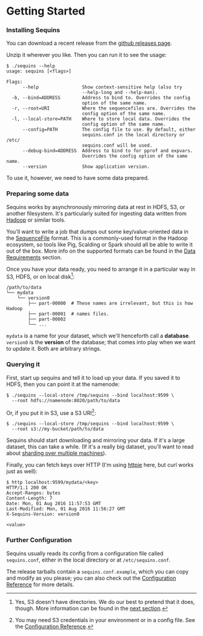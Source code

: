# Getting Started

### Installing Sequins

You can download a recent release from the [github releases page][releases].

Unzip it wherever you like. Then you can run it to see the usage:

    $ ./sequins --help
    usage: sequins [<flags>]

    Flags:
          --help                Show context-sensitive help (also try
                                --help-long and --help-man).
      -b, --bind=ADDRESS        Address to bind to. Overrides the config
                                option of the same name.
      -r, --root=URI            Where the sequencefiles are. Overrides the
                                config option of the same name.
      -l, --local-store=PATH    Where to store local data. Overrides the
                                config option of the same name.
          --config=PATH         The config file to use. By default, either
                                sequins.conf in the local directory or /etc/
                                sequins.conf will be used.
          --debug-bind=ADDRESS  Address to bind to for pprof and expvars.
                                Overrides the config option of the same name.
          --version             Show application version.

To use it, however, we need to have some data prepared.

### Preparing some data

Sequins works by asynchronously mirroring data at rest in HDFS, S3, or another
filesystem. It's particularly suited for ingesting data written from
[Hadoop][hadoop] or similar tools.

You'll want to write a job that dumps out some key/value-oriented data in the
[SequenceFile][sequencefile] format. This is a commonly-used format in the
Hadoop ecosystem, so tools like Pig, Scalding or Spark should all be able to
write it out of the box. More info on the supported formats can be found in the
[Data Requirements](1-2-data-requirements/README.md) section.

Once you have your data ready, you need to arrange it in a particular way in
S3, HDFS, or on local disk[^1]:

    /path/to/data
    └── mydata
        └── version0
            ├── part-00000  # These names are irrelevant, but this is how Hadoop
            ├── part-00001  # names files.
            ├── part-00002
            └── ...

`mydata` is a name for your dataset, which we'll henceforth call a **database**.
`version0` is the **version** of the database; that comes into play when we want to
update it. Both are arbitrary strings.

[^1]: Yes, S3 doesn't have directories. We do our best to pretend that it does, though. More information can be found in the [next section](1-1-basic-concepts/README.md#the-source-root).

### Querying it

First, start up sequins and tell it to load up your data. If you saved it to
HDFS, then you can point it at the namenode:

    $ ./sequins --local-store /tmp/sequins --bind localhost:9599 \
      --root hdfs://namenode:8020/path/to/data

Or, if you put it in S3, use a S3 URI[^2]:

    $ ./sequins --local-store /tmp/sequins --bind localhost:9599 \
      --root s3://my-bucket/path/to/data

Sequins should start downloading and mirroring your data. If it's a large
dataset, this can take a while. (If it's a really big dataset, you'll want to
read about [sharding over multiple
machines](1-4-running-a-distributed-cluster/README.md)).

Finally, you can fetch keys over HTTP (I'm using [httpie][httpie] here, but
curl works just as well):

    $ http localhost:9599/mydata/<key>
    HTTP/1.1 200 OK
    Accept-Ranges: bytes
    Content-Length: 7
    Date: Mon, 01 Aug 2016 11:57:53 GMT
    Last-Modified: Mon, 01 Aug 2016 11:56:27 GMT
    X-Sequins-Version: version0

    <value>

[releases]: https://github.com/stripe/sequins/releases
[hadoop]: http://hadoop.apache.org
[sequencefile]: http://hadoop.apache.org/docs/current/api/org/apache/hadoop/io/SequenceFile.html
[httpie]: http://httpie.org

[^2]: You may need S3 credentials in your environment or in a config file. See the [Configuration Reference](x-1-configuration-reference).

### Further Configuration

Sequins usually reads its config from a configuration file called
`sequins.conf`, either in the local directory or at `/etc/sequins.conf`.

The release tarballs contain a `sequins.conf.example`, which you can copy and
modify as you please; you can also check out the [Configuration
Reference](x-1-configuration-reference/README.md) for more details.
